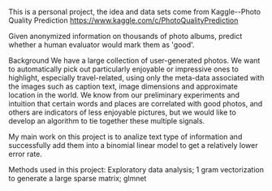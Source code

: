 This is a personal project, the idea and data sets come from Kaggle--Photo Quality Prediction https://www.kaggle.com/c/PhotoQualityPrediction

Given anonymized information on thousands of photo albums, predict whether a human evaluator would mark them as 'good'.

Background
We have a large collection of user-generated photos. We want to automatically pick out particularly enjoyable or impressive ones to highlight, especially travel-related, using only the meta-data associated with the images such as caption text, image dimensions and approximate location in the world. We know from our preliminary experiments and intuition that certain words and places are correlated with good photos, and others are indicators of less enjoyable pictures, but we would like to develop an algorithm to tie together these multiple signals.

My main work on this project is to analize text type of information and successfully add them into a binomial linear model to get a relatively lower error rate.

Methods used in this project: Exploratory data analysis; 1 gram vectorization to generate a large sparse matrix; glmnet
